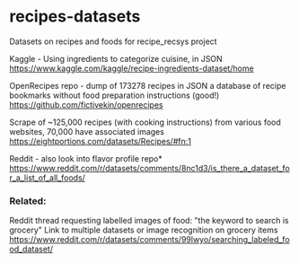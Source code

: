 # recipes-datasets
Datasets on recipes and foods for recipe_recsys project

Kaggle - Using ingredients to categorize cuisine, in JSON
https://www.kaggle.com/kaggle/recipe-ingredients-dataset/home

OpenRecipes repo - dump of 173278 recipes in JSON
a database of recipe bookmarks without food preparation instructions (good!)
https://github.com/fictivekin/openrecipes

Scrape of ~125,000 recipes (with cooking instructions) from various food websites, 70,000 have associated images
https://eightportions.com/datasets/Recipes/#fn:1

Reddit - also look into flavor profile repo*
https://www.reddit.com/r/datasets/comments/8nc1d3/is_there_a_dataset_for_a_list_of_all_foods/


### Related:
Reddit thread requesting labelled images of food:
"the keyword to search is grocery"
Link to multiple datasets or image recognition on grocery items
https://www.reddit.com/r/datasets/comments/99lwyo/searching_labeled_food_dataset/
